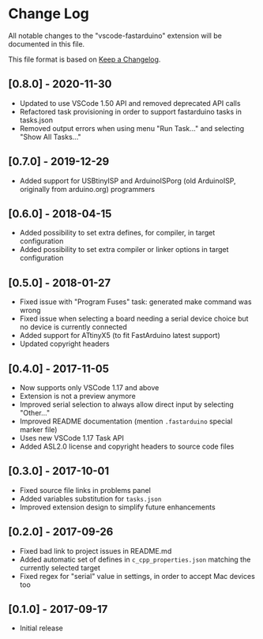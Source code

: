 # Change Log
All notable changes to the "vscode-fastarduino" extension will be documented in this file.

This file format is based on [Keep a Changelog](http://keepachangelog.com/).

## [0.8.0] - 2020-11-30
- Updated to use VSCode 1.50 API and removed deprecated API calls
- Refactored task provisioning in order to support fastarduino tasks in tasks.json
- Removed output errors when using menu "Run Task..." and selecting "Show All Tasks..."

## [0.7.0] - 2019-12-29
- Added support for USBtinyISP and ArduinoISPorg (old ArduinoISP, originally from arduino.org) programmers

## [0.6.0] - 2018-04-15
- Added possibility to set extra defines, for compiler, in target configuration
- Added possibility to set extra compiler or linker options in target configuration

## [0.5.0] - 2018-01-27
- Fixed issue with "Program Fuses" task: generated make command was wrong
- Fixed issue when selecting a board needing a serial device choice but no device is currently connected
- Added support for ATtinyX5 (to fit FastArduino latest support)
- Updated copyright headers

## [0.4.0] - 2017-11-05
- Now supports only VSCode 1.17 and above
- Extension is not a preview anymore
- Improved serial selection to always allow direct input by selecting "Other..."
- Improved README documentation (mention `.fastarduino` special marker file)
- Uses new VSCode 1.17 Task API
- Added ASL2.0 license and copyright headers to source code files

## [0.3.0] - 2017-10-01
- Fixed source file links in problems panel
- Added variables substitution for `tasks.json` 
- Improved extension design to simplify future enhancements

## [0.2.0] - 2017-09-26
- Fixed bad link to project issues in README.md
- Added automatic set of defines in `c_cpp_properties.json` matching the currently selected target
- Fixed regex for "serial" value in settings, in order to accept Mac devices too

## [0.1.0] - 2017-09-17
- Initial release
